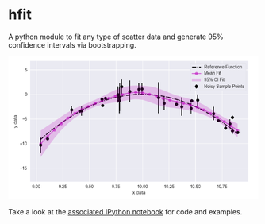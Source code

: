 # hfit
A python module to fit any type of scatter data and generate 95% confidence intervals via bootstrapping.

![alt text](hfit.PNG)

Take a look at the [associated IPython notebook](https://github.com/nhenriksen/hfit/blob/master/hfit.ipynb) for code and examples.
